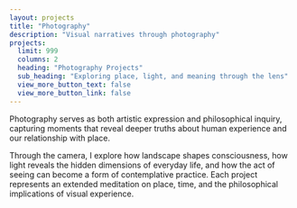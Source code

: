 ```yaml
---
layout: projects
title: "Photography"
description: "Visual narratives through photography"
projects:
  limit: 999
  columns: 2
  heading: "Photography Projects"
  sub_heading: "Exploring place, light, and meaning through the lens"
  view_more_button_text: false
  view_more_button_link: false
---
```


Photography serves as both artistic expression and philosophical inquiry, capturing moments that reveal deeper truths about human experience and our relationship with place.

Through the camera, I explore how landscape shapes consciousness, how light reveals the hidden dimensions of everyday life, and how the act of seeing can become a form of contemplative practice. Each project represents an extended meditation on place, time, and the philosophical implications of visual experience.
